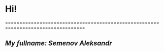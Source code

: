 # Hi!
==================================================================================
## *My fullname: Semenov Aleksandr*
